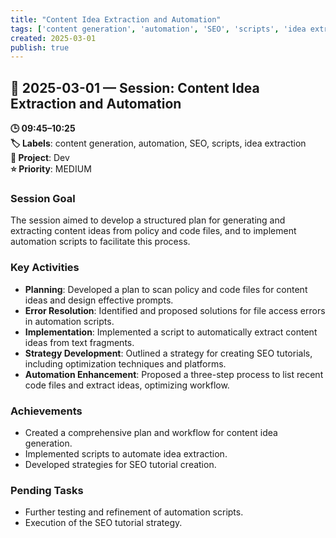 ```yaml
---
title: "Content Idea Extraction and Automation"
tags: ['content generation', 'automation', 'SEO', 'scripts', 'idea extraction']
created: 2025-03-01
publish: true
---
```


## 📅 2025-03-01 — Session: Content Idea Extraction and Automation

**🕒 09:45–10:25**  
**🏷️ Labels**: content generation, automation, SEO, scripts, idea extraction  
**📂 Project**: Dev  
**⭐ Priority**: MEDIUM  


### Session Goal
The session aimed to develop a structured plan for generating and extracting content ideas from policy and code files, and to implement automation scripts to facilitate this process.

### Key Activities
- **Planning**: Developed a plan to scan policy and code files for content ideas and design effective prompts.
- **Error Resolution**: Identified and proposed solutions for file access errors in automation scripts.
- **Implementation**: Implemented a script to automatically extract content ideas from text fragments.
- **Strategy Development**: Outlined a strategy for creating SEO tutorials, including optimization techniques and platforms.
- **Automation Enhancement**: Proposed a three-step process to list recent code files and extract ideas, optimizing workflow.

### Achievements
- Created a comprehensive plan and workflow for content idea generation.
- Implemented scripts to automate idea extraction.
- Developed strategies for SEO tutorial creation.

### Pending Tasks
- Further testing and refinement of automation scripts.
- Execution of the SEO tutorial strategy.
